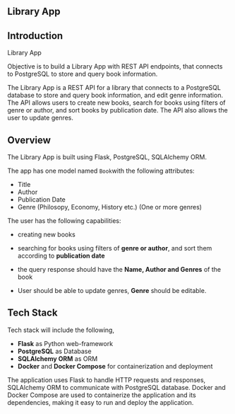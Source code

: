 Library App
-----

## Introduction

Library App

Objective is to build a Library App with REST API endpoints, that connects to PostgreSQL to store and query book information.

The Library App is a REST API for a library that connects to a PostgreSQL database to store and query book information, and edit genre information. The API allows users to create new books, search for books using filters of genre or author, and sort books by publication date. The API also allows the user to update genres.

## Overview

The Library App is built using Flask, PostgreSQL, SQLAlchemy ORM.

The app has one model named `Book`with the following attributes:

- Title
- Author
- Publication Date
- Genre (Philosopy, Economy, History etc.) (One or more genres)

The user has the following capabilities:

* creating new books
* searching for books using filters of **genre or author**, and sort them according to **publication date**
* the query response should have the **Name, Author and Genres** of the book

* User should be able to update genres, **Genre** should be editable.

## Tech Stack

Tech stack will include the following,
 * **Flask** as Python web-framework
 * **PostgreSQL** as Database
 * **SQLAlchemy ORM** as ORM
 * **Docker** and **Docker Compose** for containerization and deployment
 
 The application uses Flask to handle HTTP requests and responses, SQLAlchemy ORM to communicate with PostgreSQL database. Docker and Docker Compose are used to containerize the application and its dependencies, making it easy to run and deploy the application.

